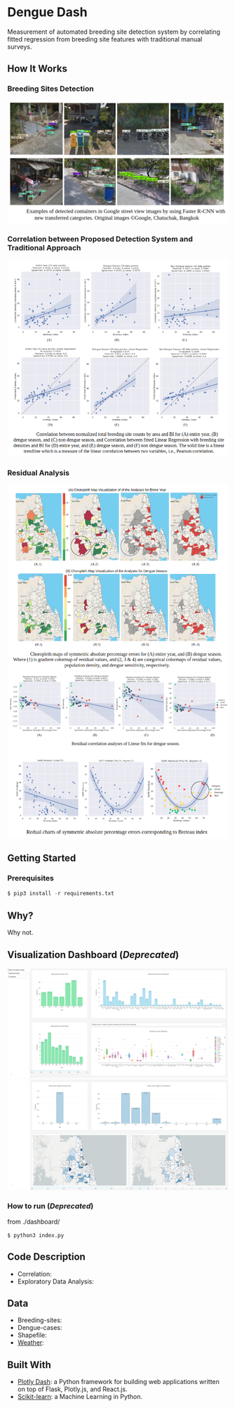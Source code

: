 # Dengue Dash
Measurement of automated breeding site detection system by correlating fitted regression from breeding site features with traditional manual surveys.



## How It Works

### Breeding Sites Detection
![](images/detection.png) 

### Correlation between Proposed Detection System and Traditional Approach
![](images/regression.png) 

### Residual Analysis
![](images/correlation-1.png)
 ![](images/correlation-3.png)
 ![](images/correlation-2.png)


## Getting Started
### Prerequisites

```python
$ pip3 install -r requirements.txt 
```


## Why?
Why not.

## Visualization Dashboard (*Deprecated*)
![](images/dash-1.png) 
![](images/dash-2.png) 

### How to run  (*Deprecated*)
from ./dashboard/
```
$ python3 index.py
```

## Code Description
* Correlation:
* Exploratory Data Analysis:

## Data
* Breeding-sites:
* Dengue-cases:
* Shapefile:
* [Weather](http://predict.dld.go.th/%E0%B8%82%E0%B9%89%E0%B8%AD%E0%B8%A1%E0%B8%B9%E0%B8%A5%E0%B8%A0%E0%B8%B2%E0%B8%A2%E0%B9%83%E0%B8%99%E0%B8%84%E0%B8%A5%E0%B8%B1%E0%B8%87%E0%B8%82%E0%B9%89%E0%B8%AD%E0%B8%A1%E0%B8%B9%E0%B8%A5/%E0%B8%82%E0%B9%89%E0%B8%AD%E0%B8%A1%E0%B8%B9%E0%B8%A5%E0%B8%AA%E0%B8%A0%E0%B8%B2%E0%B8%9E%E0%B8%AD%E0%B8%B2%E0%B8%81%E0%B8%B2%E0%B8%A8):

## Built With
* [Plotly Dash](https://plot.ly/products/dash/): a Python framework for building web applications written on top of Flask, Plotly.js, and React.js.
* [Scikit-learn](http://scikit-learn.org/stable/index.html): a Machine Learning in Python.